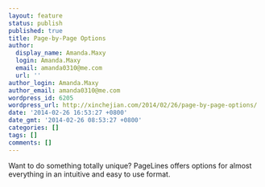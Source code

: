 ```yaml
---
layout: feature
status: publish
published: true
title: Page-by-Page Options
author:
  display_name: Amanda.Maxy
  login: Amanda.Maxy
  email: amanda0310@me.com
  url: ''
author_login: Amanda.Maxy
author_email: amanda0310@me.com
wordpress_id: 6205
wordpress_url: http://xinchejian.com/2014/02/26/page-by-page-options/
date: '2014-02-26 16:53:27 +0800'
date_gmt: '2014-02-26 08:53:27 +0800'
categories: []
tags: []
comments: []
---
```

<p>Want to do something totally unique? PageLines offers options for almost everything in an intuitive and easy to use format.</p>
